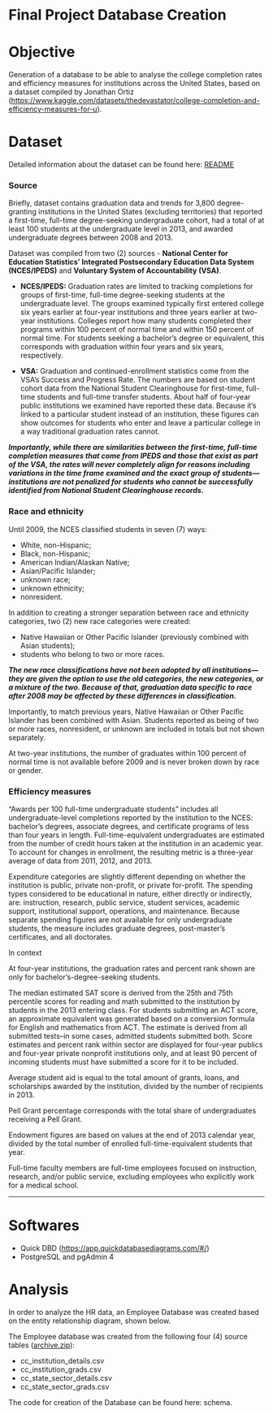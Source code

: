 # Final Project Database Creation

# Objective
Generation of a database to be able to analyse the college completion rates and efficiency measures for institutions across the United States, based on a dataset compiled by Jonathan Ortiz (https://www.kaggle.com/datasets/thedevastator/college-completion-and-efficiency-measures-for-u).


# Dataset
Detailed information about the dataset can be found here: [README](https://github.com/kfelds1/Final_Project/blob/9a4af7b1e13e7d53d938cf0289569e0474e35b69/README.txt)

### Source
Briefly, dataset contains graduation data and trends for 3,800 degree-granting institutions in the United States (excluding territories) that reported a first-time, full-time degree-seeking undergraduate cohort, had a total of at least 100 students at the undergraduate level in 2013, and awarded undergraduate degrees between 2008 and 2013.

Dataset was compiled from two (2) sources - **National Center for Education Statistics’ Integrated Postsecondary Education Data System (NCES/IPEDS)** and **Voluntary System of Accountability (VSA)**. 
- **NCES/IPEDS:** Graduation rates are limited to tracking completions for groups of first-time, full-time degree-seeking students at the undergraduate level. The groups examined typically first entered college six years earlier at four-year institutions and three years earlier at two-year institutions. Colleges report how many students completed their programs within 100 percent of normal time and within 150 percent of normal time. For students seeking a bachelor’s degree or equivalent, this corresponds with graduation within four years and six years, respectively.

- **VSA:** Graduation and continued-enrollment statistics come from the VSA’s Success and Progress Rate. The numbers are based on student cohort data from the National Student Clearinghouse for first-time, full-time students and full-time transfer students. About half of four-year public institutions we examined have reported these data. Because it’s linked to a particular student instead of an institution, these figures can show outcomes for students who enter and leave a particular college in a way traditional graduation rates cannot.

**_Importantly, while there are similarities between the first-time, full-time completion measures that come from IPEDS and those that exist as part of the VSA, the rates will never completely align for reasons including variations in the time frame examined and the exact group of students—institutions are not penalized for students who cannot be successfully identified from National Student Clearinghouse records._**

### Race and ethnicity
Until 2009, the NCES classified students in seven (7) ways: 
- White, non-Hispanic; 
- Black, non-Hispanic; 
- American Indian/Alaskan Native; 
- Asian/Pacific Islander; 
- unknown race; 
- unknown ethnicity; 
- nonresident. 

In addition to creating a stronger separation between race and ethnicity categories, two (2) new race categories were created: 
- Native Hawaiian or Other Pacific Islander (previously combined with Asian students);
- students who belong to two or more races.

**_The new race classifications have not been adopted by all institutions—they are given the option to use the old categories, the new categories, or a mixture of the two. Because of that, graduation data specific to race after 2008 may be affected by these differences in classification._**

Importantly, to match previous years, Native Hawaiian or Other Pacific Islander has been combined with Asian. Students reported as being of two or more races, nonresident, or unknown are included in totals but not shown separately.

At two-year institutions, the number of graduates within 100 percent of normal time is not available before 2009 and is never broken down by race or gender.

### Efficiency measures

“Awards per 100 full-time undergraduate students” includes all undergraduate-level completions reported by the institution to the NCES: bachelor’s degrees, associate degrees, and certificate programs of less than four years in length. Full-time-equivalent undergraduates are estimated from the number of credit hours taken at the institution in an academic year. To account for changes in enrollment, the resulting metric is a three-year average of data from 2011, 2012, and 2013.

Expenditure categories are slightly different depending on whether the institution is public, private non-profit, or private for-profit. The spending types considered to be educational in nature, either directly or indirectly, are: instruction, research, public service, student services, academic support, institutional support, operations, and maintenance. Because separate spending figures are not available for only undergraduate students, the measure includes graduate degrees, post-master’s certificates, and all doctorates.

In context

At four-year institutions, the graduation rates and percent rank shown are only for bachelor’s-degree-seeking students.

The median estimated SAT score is derived from the 25th and 75th percentile scores for reading and math submitted to the institution by students in the 2013 entering class. For students submitting an ACT score, an approximate equivalent was generated based on a conversion formula for English and mathematics from ACT. The estimate is derived from all submitted tests–in some cases, admitted students submitted both. Score estimates and percent rank within sector are displayed for four-year publics and four-year private nonprofit institutions only, and at least 90 percent of incoming students must have submitted a score for it to be included. 

Average student aid is equal to the total amount of grants, loans, and scholarships awarded by the institution, divided by the number of recipients in 2013.

Pell Grant percentage corresponds with the total share of undergraduates receiving a Pell Grant.

Endowment figures are based on values at the end of 2013 calendar year, divided by the total number of enrolled full-time-equivalent students that year.

Full-time faculty members are full-time employees focused on instruction, research, and/or public service, excluding employees who explicitly work for a medical school.


---


# Softwares
- Quick DBD (https://app.quickdatabasediagrams.com/#/)
- PostgreSQL and pgAdmin 4

# Analysis
In order to analyze the HR data, an Employee Database was created based on the entity relationship diagram, shown below. 

The Employee database was created from the following four (4) source tables ([archive.zip](https://github.com/kfelds1/Final_Project/blob/6b38d0e19ebf20343cb548641279730aa7440c88/archive.zip)): 
- cc_institution_details.csv
- cc_institution_grads.csv
- cc_state_sector_details.csv
- cc_state_sector_grads.csv

The code for creation of the Database can be found here: schema.
